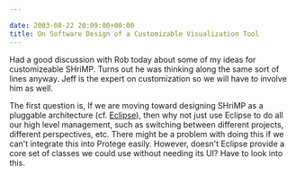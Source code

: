 ```yaml
---

date: 2003-08-22 20:09:00+00:00
title: On Software Design of a Customizable Visualization Tool
---
```


Had a good discussion with Rob today about some of my ideas for customizeable SHriMP.  Turns out he was thinking along the same sort of lines anyway.  Jeff is the expert on customization so we will have to involve him as well.  
  
The first question is, If we are moving toward designing SHriMP as a pluggable architecture (cf. [Eclipse](http://www.eclipse.org)), then why not just use Eclipse to do all our high level management, such as switching between different projects, different perspectives, etc.  There might be a problem with doing this if we can't integrate this into Protege easily.  However, doesn't Eclipse provide a core set of classes we could use without needing its UI?  Have to look into this.
